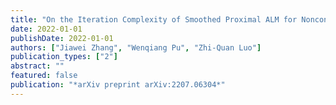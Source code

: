 ```yaml
---
title: "On the Iteration Complexity of Smoothed Proximal ALM for Nonconvex Optimization Problem with Convex Constraints"
date: 2022-01-01
publishDate: 2022-01-01
authors: ["Jiawei Zhang", "Wenqiang Pu", "Zhi-Quan Luo"]
publication_types: ["2"]
abstract: ""
featured: false
publication: "*arXiv preprint arXiv:2207.06304*"
---
```


